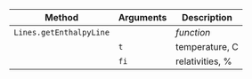 Method | Arguments | Description
------------ | ------------- | -------------
`Lines.getEnthalpyLine` | | _function_
| | `t` | temperature, C
| | `fi` | relativities, %
